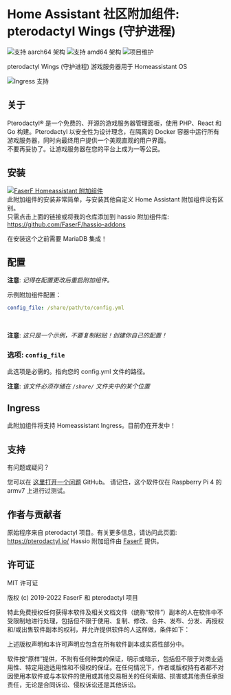 # Home Assistant 社区附加组件: pterodactyl Wings (守护进程)
![支持 aarch64 架构][aarch64-shield] ![支持 amd64 架构][amd64-shield]
![项目维护][maintenance-shield]

pterodactyl Wings (守护进程) 游戏服务器用于 Homeassistant OS

![Ingress 支持](../_images/pterodactyl/ingress.png)

## 关于

Pterodactyl® 是一个免费的、开源的游戏服务器管理面板，使用 PHP、React 和 Go 构建。Pterodactyl 以安全性为设计理念，在隔离的 Docker 容器中运行所有游戏服务器，同时向最终用户提供一个美观直观的用户界面。<br />
不要再妥协了。让游戏服务器在您的平台上成为一等公民。

## 安装

[![FaserF Homeassistant 附加组件](https://my.home-assistant.io/badges/supervisor_add_addon_repository.svg)](https://my.home-assistant.io/redirect/supervisor_add_addon_repository/?repository_url=https%3A%2F%2Fgithub.com%2FFaserF%2Fhassio-addons)
<br />
此附加组件的安装非常简单，与安装其他自定义 Home Assistant 附加组件没有区别。<br />
只需点击上面的链接或将我的仓库添加到 hassio 附加组件库: <https://github.com/FaserF/hassio-addons>

在安装这个之前需要 MariaDB 集成！

## 配置

**注意**: _记得在配置更改后重启附加组件。_

示例附加组件配置：

```yaml
config_file: /share/path/to/config.yml
```
<br />

**注意**: _这只是一个示例，不要复制粘贴！创建你自己的配置！_

### 选项: `config_file`

此选项是必需的。指向您的 config.yml 文件的路径。

**注意**: _该文件必须存储在 `/share/` 文件夹中的某个位置_

## Ingress

此附加组件将支持 Homeassistant Ingress。目前仍在开发中！

## 支持

有问题或疑问？

您可以在 [这里打开一个问题][issue] GitHub。
请记住，这个软件仅在 Raspberry Pi 4 的 armv7 上进行过测试。

## 作者与贡献者

原始程序来自 pterodactyl 项目。有关更多信息，请访问此页面: <https://pterodactyl.io/>
Hassio 附加组件由 [FaserF] 提供。

## 许可证

MIT 许可证

版权 (c) 2019-2022 FaserF 和 pterodactyl 项目

特此免费授权任何获得本软件及相关文档文件（统称“软件”）副本的人在软件中不受限制地进行处理，包括但不限于使用、复制、修改、合并、发布、分发、再授权和/或出售软件副本的权利，并允许提供软件的人这样做，条件如下：

上述版权声明和本许可声明应包含在所有软件副本或实质性部分中。

软件按“原样”提供，不附有任何种类的保证，明示或暗示，包括但不限于对商业适用性、特定用途适用性和不侵权的保证。在任何情况下，作者或版权持有者都不对因使用本软件或与本软件的使用或其他交易相关的任何索赔、损害或其他责任承担责任，无论是合同诉讼、侵权诉讼还是其他诉讼。

[maintenance-shield]: https://img.shields.io/maintenance/yes/2024.svg
[aarch64-shield]: https://img.shields.io/badge/aarch64-yes-green.svg
[amd64-shield]: https://img.shields.io/badge/amd64-yes-green.svg
[FaserF]: https://github.com/FaserF/
[issue]: https://github.com/FaserF/hassio-addons/issues